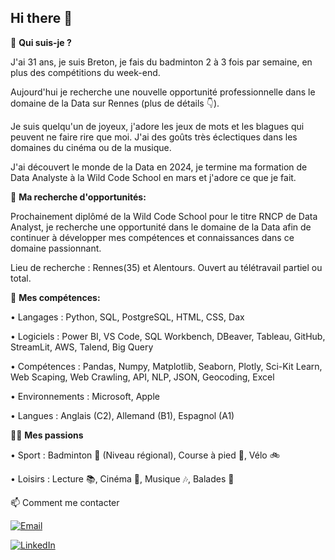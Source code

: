 ## Hi there 👋

🤔 **Qui suis-je ?**

J'ai 31 ans, je suis Breton, je fais du badminton 2 à 3 fois par semaine, en plus des compétitions du week-end.

Aujourd'hui je recherche une nouvelle opportunité professionnelle dans le domaine de la Data sur Rennes (plus de détails 👇).

Je suis quelqu'un de joyeux, j'adore les jeux de mots et les blagues qui peuvent ne faire rire que moi. J'ai des goûts très éclectiques dans les domaines du cinéma ou de la musique.

J'ai découvert le monde de la Data en 2024, je termine ma formation de Data Analyste à la Wild Code School en mars et j'adore ce que je fait.



🎯 **Ma recherche d'opportunités:**

Prochainement diplômé de la Wild Code School pour le titre RNCP de Data Analyst, je recherche une opportunité dans le domaine de la Data afin de continuer à développer mes compétences et connaissances dans ce domaine passionnant.

Lieu de recherche : Rennes(35) et Alentours.
Ouvert au télétravail partiel ou total.



🌱 **Mes compétences:**

• Langages : Python, SQL, PostgreSQL, HTML, CSS, Dax

• Logiciels : Power BI, VS Code, SQL Workbench, DBeaver, Tableau, GitHub, StreamLit, AWS, Talend, Big Query

• Compétences : Pandas, Numpy, Matplotlib, Seaborn, Plotly, Sci-Kit Learn, Web Scaping, Web Crawling, API, NLP, JSON, Geocoding, Excel

• Environnements : Microsoft, Apple

• Langues : Anglais (C2), Allemand (B1), Espagnol (A1)



💁‍♂️ **Mes passions**
    
• Sport : Badminton 🏸 (Niveau régional), Course à pied 🏃, Vélo 🚲
    
• Loisirs : Lecture 📚, Cinéma 🎥, Musique 🎶, Balades 🥾
  


📫 Comment me contacter

[![Email](https://img.shields.io/badge/Email-D14836?style=for-the-badge&logo=gmail&logoColor=white)](mailto:kiliancadiou@gmail.com)

[![LinkedIn](https://img.shields.io/badge/LinkedIn-0077B5?style=for-the-badge&logo=linkedin&logoColor=white)](https://www.linkedin.com/in/kiliancadiou/)




<!--
**KilianCadiou/KilianCadiou** is a ✨ _special_ ✨ repository because its `README.md` (this file) appears on your GitHub profile.

Here are some ideas to get you started:

- 🔭 I’m currently working on ...
- 🌱 I’m currently learning ...
- 👯 I’m looking to collaborate on ...
- 🤔 I’m looking for help with ...
- 💬 Ask me about ...
- 📫 How to reach me: ...
- 😄 Pronouns: ...
- ⚡ Fun fact: ...
-->
